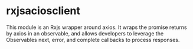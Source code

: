 # rxjsaciosclient
This module is an Rxjs wrapper around axios. It wraps the promise returns by axios in an observable, and allows developers to leverage the Observables next, error, and complete callbacks to process responses.
